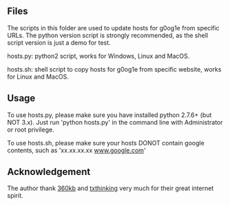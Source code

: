 Files
------
The scripts in this folder are used to update hosts for g0og1e from specific URLs.
The python version script is strongly recommended, as the shell script version is just a demo for test.

hosts.py: python2 script, works for Windows, Linux and MacOS.

hosts.sh: shell script to copy hosts for g0og1e from specific website, works for Linux and MacOS. 


Usage
------
To use hosts.py, please make sure you have installed python 2.7.6+ (but NOT 3.x). Just run 'python hosts.py' in the command line with Administrator or root privilege.

To use hosts.sh, please make sure your hosts DONOT contain google contents, such as 'xx.xx.xx.xx www.google.com'

Acknowledgement
------
The author thank [360kb](http://www.360kb.com/kb/2_122.html) and [txthinking](https://github.com/txthinking/google-hosts) very much for their great internet spirit.
